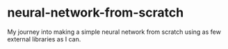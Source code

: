 # neural-network-from-scratch
My journey into making a simple neural network from scratch using as few external libraries as I can.
